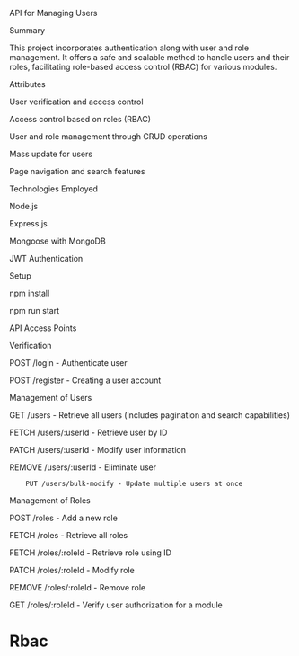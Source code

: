 API for Managing Users 

Summary 

This project incorporates authentication along with user and role management. It offers a safe and scalable method to handle users and their roles, facilitating role-based access control (RBAC) for various modules. 

Attributes 

User verification and access control 

Access control based on roles (RBAC) 

User and role management through CRUD operations 

Mass update for users 

Page navigation and search features 

Technologies Employed 

Node.js 

Express.js 

Mongoose with MongoDB 

JWT Authentication 

Setup 

npm install 

npm run start 

API Access Points 

Verification 

POST /login - Authenticate user 

POST /register - Creating a user account 

Management of Users 

GET /users - Retrieve all users (includes pagination and search capabilities) 

FETCH /users/:userId - Retrieve user by ID 

PATCH /users/:userId - Modify user information 

REMOVE /users/:userId - Eliminate user 

        PUT /users/bulk-modify - Update multiple users at once 


Management of Roles 

POST /roles - Add a new role 

FETCH /roles - Retrieve all roles 

FETCH /roles/:roleId - Retrieve role using ID 

PATCH /roles/:roleId - Modify role 

REMOVE /roles/:roleId - Remove role 

GET /roles/:roleId - Verify user authorization for a module 
# Rbac
